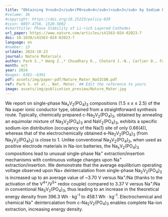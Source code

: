 ```yaml
---
title: "Obtaining V<sub>2</sub>(PO<sub>4</sub>)<sub>3</sub> by Sodium Extraction from Single-Phase Na<sub>x</sub>V<sub>2</sub>(PO<sub>4</sub>)<sub>3</sub> (1 < x \leq 3) Positive Electrode Materials"
#volume: 36
#copyright: https://doi.org/10.15223/policy-029
#issn: 0897-4756, 1520-5002
#shorttitle: Phase Stability of Li-rich Layered Cathodes
url_paper: https://www.nature.com/articles/s41563-024-02023-7
doi: 10.1038/s41563-024-02023-7
language: en
#number: 13
urldate: 2024-10-23
journal: Nature Materials
author: Park S.,* Wang Z.,* Choudhary K., Chotard J.-N., Carlier D., Fauth F., Canepa P., Croguennec L., and Masquelier C.
month: oct
year: 2024
#pages: 6381--6391
pdf: assets/img/paper-pdf/Nature_Mater_NaSICON.pdf
ref: Park S. et al., Nat. Mater. ## Edit the reference to yours
image: assets/img/publication_preview/Nature_Mater.jpg
---
```


We report on single-phase Na<sub>x</sub>V<sub>2</sub>(PO<sub>4</sub>)<sub>3</sub> compositions (1.5 $\leq$ x $\leq$ 2.5) of the Na super ionic conductor type, obtained from a straightforward synthesis route. Typically, chemically prepared c-Na<sub>2</sub>V<sub>2</sub>(PO<sub>4</sub>)<sub>3</sub>, obtained by annealing an equimolar mixture of Na<sub>3</sub>V<sub>2</sub>(PO<sub>4</sub>)<sub>3</sub> and NaV<sub>2</sub>(PO<sub>4</sub>)<sub>3</sub>, exhibits a specific sodium-ion distribution (occupancy of the Na(1) site of only 0.66(4)), whereas that of the electrochemically obtained e-Na<sub>2</sub>V<sub>2</sub>(PO<sub>4</sub>)<sub>3</sub> (from Na<sub>3</sub>V<sub>2</sub>(PO<sub>4</sub>)<sub>3</sub>) is close to 1. Unlike conventional Na<sub>3</sub>V<sub>2</sub>(PO<sub>4</sub>)<sub>3</sub>, when used as positive electrode materials in Na-ion batteries, the Na<sub>x</sub>V<sub>2</sub>(PO<sub>4</sub>)<sub>3</sub> compositions lead to unusual single-phase Na<sup>+</sup> extraction/insertion mechanisms with continuous voltage changes upon Na<sup>+</sup> extraction/insertion. We demonstrate that the average equilibrium operating voltage observed upon Na+ deintercalation from single-phase Na<sub>2</sub>V<sub>2</sub>(PO<sub>4</sub>)<sub>3</sub> is increased up to an average value of ~3.70 V versus Na<sup>+</sup>/Na (thanks to the activation of the V<sup>4+</sup>/V<sup>5+</sup> redox couple) compared to 3.37 V versus Na<sup>+</sup>/Na in conventional Na<sub>3</sub>V<sub>2</sub>(PO<sub>4</sub>)<sub>3</sub>, thus leading to an increase in the theoretical energy density from 396.3 Wh $\cdot$ kg<sup>-1</sup> to 458.1 Wh $\cdot$ kg<sup>-1</sup>. Electrochemical and chemical Na<sup>+</sup> deintercalation from c-Na<sub>2</sub>V<sub>2</sub>(PO<sub>4</sub>)<sub>3</sub> enables complete Na-ion extraction, increasing energy density.
